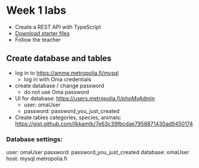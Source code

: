 # Week 1 labs
- Create a REST API with TypeScript
- [Download starter files](https://github.com/ilkkamtk/SSSF-ts-sql)
- Follow the teacher

## Create database and tables
- log in to https://amme.metropolia.fi/mysql
   - log in with Oma credentials
- create database / change password
   - do not use Oma password
- UI for database: https://users.metropolia.fi/phpMyAdmin
   - user: omaUser
   - password: password_you_just_created
- Create tables categories, species, animals: https://gist.github.com/ilkkamtk/7e63c39fbcdae7958871430ad9450174

### Database settings:
user: omaUser
password: password_you_just_created
database: omaUser
host: mysql.metropolia.fi
